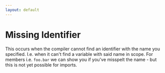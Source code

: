 ```yaml
---
layout: default
---
```


Missing Identifier
==================
This occurs when the compiler cannot find an identifier with the name you
specified. I.e. when it can't find a variable with said name in scope. For
members i.e. `foo.bar` we can show you if you've misspelt the name - but
this is not yet possible for imports.
